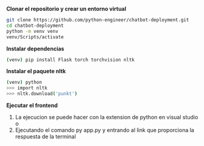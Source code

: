 **Clonar el repositorio y crear un entorno virtual**
```bash
git clone https://github.com/python-engineer/chatbot-deployment.git
cd chatbot-deployment
python -m venv venv
venv/Scripts/activate
```

**Instalar dependencias**
```bash
(venv) pip install Flask torch torchvision nltk
```

**Instalar el paquete nltk**
```bash
(venv) python
>>> import nltk
>>> nltk.download('punkt')
```
**Ejecutar el frontend**
1. La ejecucion se puede hacer con la extension de python en visual studio
o
2. Ejecutando el comando py app.py y entrando al link que proporciona la respuesta de la terminal

